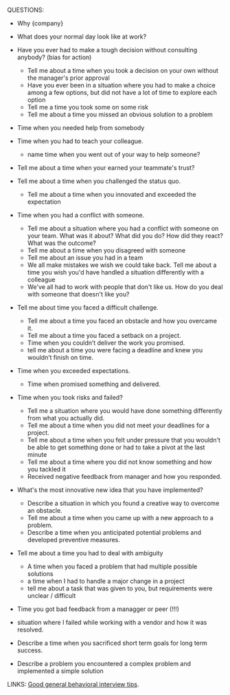 QUESTIONS:

- Why {company}

- What does your normal day look like at work?

- Have you ever had to make a tough decision without consulting anybody? (bias for action)
	- Tell me about a time when you took a decision on your own without the manager's prior approval
	- Have you ever been in a situation where you had to make a choice among a few options, but did not have a lot of time to explore each option
	- Tell me a time you took some on some risk
	- Tell me about a time you missed an obvious solution to a problem

- Time when you needed help from somebody

- Time when you had to teach your colleague.
	- name time when you went out of your way to help someone?

- Tell me about a time when your earned your teammate's trust?

- Tell me about a time when you challenged the status quo.
	- Tell me about a time when you innovated and exceeded the expectation

- Time when you had a conflict with someone.
	- Tell me about a situation where you had a conflict with someone on your team. What was it about? What did you do? How did they react? What was the outcome?
	- Tell me about a time when you disagreed with someone
	- Tell me about an issue you had in a team
	- We all make mistakes we wish we could take back. Tell me about a time you wish you'd have handled a situation differently with a colleague
	- We've all had to work with people that don't like us. How do you deal with someone that doesn't like you?
	
- Tell me about time you faced a difficult challenge.
	- Tell me about a time you faced an obstacle and how you overcame it.
	- Tell me about a time you faced a setback on a project.
	- Time when you couldn’t deliver the work you promised.
	- tell me about a time you were facing a deadline and knew you wouldn’t finish on time.
	
- Time when you exceeded expectations.
	- Time when promised something and delivered. 
	
- Time when you took risks and failed?
	- Tell me a situation where you would have done something differently from what you actually did.
	- Tell me about a time when you did not meet your deadlines for a project.
	- Tell me about a time when you felt under pressure that you wouldn't be able to get something done or had to take a pivot at the last minute
	- Tell me about a time where you did not know something and how you tackled it
	- Received negative feedback from manager and how you responded. 

- What's the most innovative new idea that you have implemented?
  - Describe a situation in which you found a creative way to overcome an obstacle.
  - Tell me about a time when you came up with a new approach to a problem.
  - Describe a time when you anticipated potential problems and developed preventive measures.
  
- Tell me about a time you had to deal with ambiguity
  - A time when you faced a problem that had multiple possible solutions
  - a time when I had to handle a major change in a project
  - tell me about a task that was given to you, but requirements were unclear / difficult
  
- Time you got bad feedback from a managger or peer (!!!)
  
- situation where I failed while working with a vendor and how it was resolved.
  
- Describe a time when you sacrificed short term goals for long term success.

- Describe a problem you encountered a complex problem and implemented a simple solution

LINKS:
[Good general behavioral interview tips]([https://duckduckgo.com](https://www.scarletink.com/interviewing-at-amazon-leadership-principles/?fbclid=IwAR12GcEP1A9Ye_dj3ZtxJ8ErD_XAE9O2CyXaCwtkfiwlfWYttYAQDKsYzsA)).
